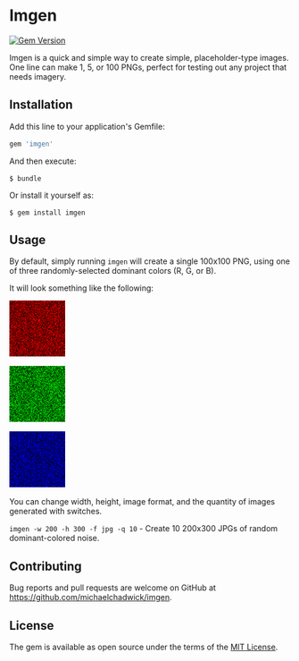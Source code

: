 # Imgen

[![Gem Version](https://badge.fury.io/rb/imgen.svg)](https://badge.fury.io/rb/imgen)

Imgen is a quick and simple way to create simple, placeholder-type images. One line can make 1, 5, or 100 PNGs, perfect for testing out any project that needs imagery.

## Installation

Add this line to your application's Gemfile:

```ruby
gem 'imgen'
```

And then execute:

    $ bundle

Or install it yourself as:

    $ gem install imgen

## Usage

By default, simply running `imgen` will create a single 100x100 PNG, using one of three randomly-selected dominant colors (R, G, or B).

It will look something like the following:

![Imgen default red](https://github.com/michaelchadwick/imgen/blob/master/image-example-red.png)

![Imgen default green](https://github.com/michaelchadwick/imgen/blob/master/image-example-green.png)

![Imgen default blue](https://github.com/michaelchadwick/imgen/blob/master/image-example-blue.png)

You can change width, height, image format, and the quantity of images generated with switches.

`imgen -w 200 -h 300 -f jpg -q 10` - Create 10 200x300 JPGs of random dominant-colored noise.

## Contributing

Bug reports and pull requests are welcome on GitHub at https://github.com/michaelchadwick/imgen.

## License

The gem is available as open source under the terms of the [MIT License](http://opensource.org/licenses/MIT).

